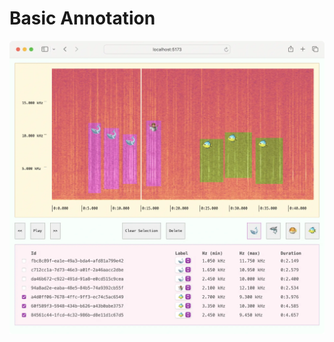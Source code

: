 # Basic Annotation

![resources/example-basic-annotation.webp](../../resources/example-basic-annotation.webp)
